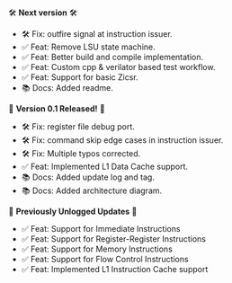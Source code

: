 🛠️ **Next version** 🛠️

* 🛠️ Fix: outfire signal at instruction issuer.
* ✅ Feat: Remove LSU state machine.
* ✅ Feat: Better build and compile implementation.
* ✅ Feat: Custom cpp & verilator based test workflow.
* ✅ Feat: Support for basic Zicsr.
* 📚 Docs: Added readme.

🎉 **Version 0.1 Released!** 🎉

* 🛠️ Fix: register file debug port.
* 🛠️ Fix: command skip edge cases in instruction issuer.
* 🛠️ Fix: Multiple typos corrected.
* ✅ Feat: Implemented L1 Data Cache support.
* 📚 Docs: Added update log and tag.
* 📚 Docs: Added architecture diagram.

📝 **Previously Unlogged Updates** 📝

* ✅ Feat: Support for Immediate Instructions
* ✅ Feat: Support for Register-Register Instructions
* ✅ Feat: Support for Memory Instructions
* ✅ Feat: Support for Flow Control Instructions
* ✅ Feat: Implemented L1 Instruction Cache support
